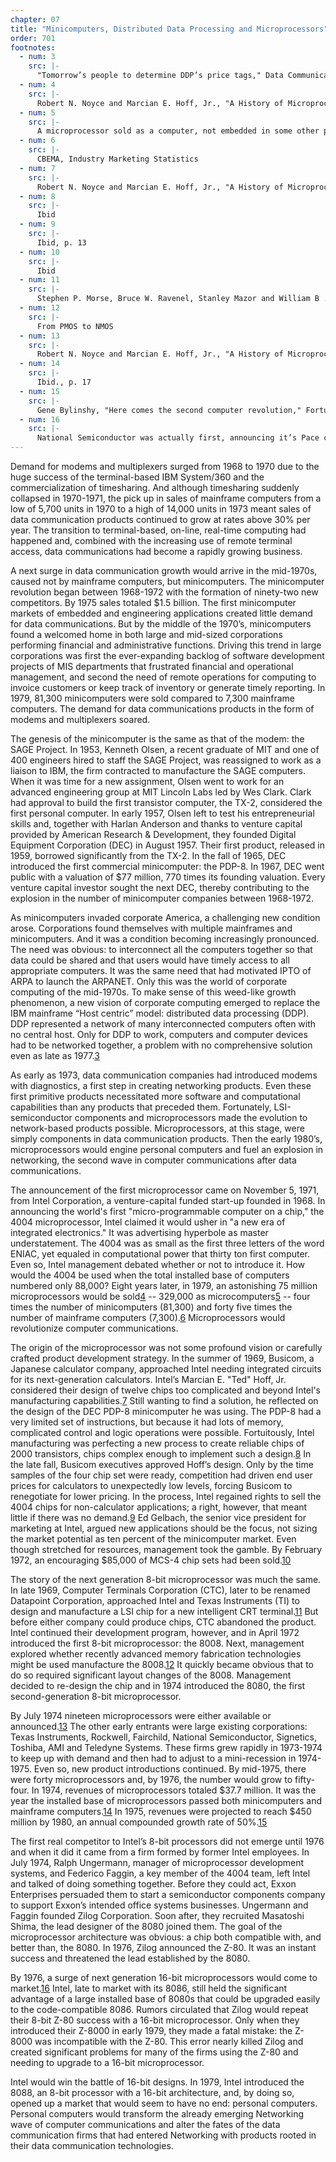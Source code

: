 ```yaml
---
chapter: 07
title: "Minicomputers, Distributed Data Processing and Microprocessors"
order: 701
footnotes:
  - num: 3
    src: |-
      "Tomorrow’s people to determine DDP’s price tags," Data Communications, Sept. 1977, p. 33
  - num: 4
    src: |- 
      Robert N. Noyce and Marcian E. Hoff, Jr., "A History of Microprocessor Development at Intel." IEEE Micro, Feb 1981, p. 8
  - num: 5
    src: |- 
      A microprocessor sold as a computer, not embedded in some other product, is a microcomputer
  - num: 6
    src: |-  
      CBEMA, Industry Marketing Statistics
  - num: 7
    src: |- 
      Robert N. Noyce and Marcian E. Hoff, Jr., "A History of Microprocessor Development at Intel." IEEE Micro, Feb 1981, p. 9
  - num: 8
    src: |- 
      Ibid
  - num: 9
    src: |- 
      Ibid, p. 13
  - num: 10
    src: |- 
      Ibid
  - num: 11
    src: |-  
      Stephen P. Morse, Bruce W. Ravenel, Stanley Mazor and William B . Pohlman. "Intel Microprocessors -- 8008 to 8086," Computer Magazine Oct 1980, p. 43
  - num: 12
    src: |- 
      From PMOS to NMOS
  - num: 13
    src: |- 
      Robert N. Noyce and Marcian E. Hoff, Jr., "A History of Microprocessor Development at Intel." IEEE Micro, Feb 1981, p. 14
  - num: 14
    src: |-  
      Ibid., p. 17
  - num: 15
    src: |- 
      Gene Bylinshy, "Here comes the second computer revolution," Fortune Nov 1975, p. 138
  - num: 16
    src: |- 
      National Semiconductor was actually first, announcing it’s Pace chip in 1974
---
```


Demand for modems and multiplexers surged from 1968 to 1970 due to the huge success of the terminal-based IBM System/360 and the commercialization of timesharing. And although timesharing suddenly collapsed in 1970-1971, the pick up in sales of mainframe computers from a low of 5,700 units in 1970 to a high of 14,000 units in 1973 meant sales of data communication products continued to grow at rates above 30% per year. The transition to terminal-based, on-line, real-time computing had happened and, combined with the increasing use of remote terminal access, data communications had become a rapidly growing business.

A next surge in data communication growth would arrive in the mid-1970s, caused not by mainframe computers, but minicomputers. The minicomputer revolution began between 1968-1972 with the formation of ninety-two new competitors. By 1975 sales totaled $1.5 billion. The first minicomputer markets of embedded and engineering applications created little demand for data communications. But by the middle of the 1970’s, minicomputers found a welcomed home in both large and mid-sized corporations performing financial and administrative functions. Driving this trend in large corporations was first the ever-expanding backlog of software development projects of MIS departments that frustrated financial and operational management, and second the need of remote operations for computing to invoice customers or keep track of inventory or generate timely reporting. In 1979, 81,300 minicomputers were sold compared to 7,300 mainframe computers. The demand for data communications products in the form of modems and multiplexers soared.

The genesis of the minicomputer is the same as that of the modem: the SAGE Project. In 1953, Kenneth Olsen, a recent graduate of MIT and one of 400 engineers hired to staff the SAGE Project, was reassigned to work as a liaison to IBM, the firm contracted to manufacture the SAGE computers. When it was time for a new assignment, Olsen went to work for an advanced engineering group at MIT Lincoln Labs led by Wes Clark. Clark had approval to build the first transistor computer, the TX-2, considered the first personal computer. In early 1957, Olsen left to test his entrepreneurial skills and, together with Harlan Anderson and thanks to venture capital provided by American Research & Development, they founded Digital Equipment Corporation (DEC) in August 1957. Their first product, released in 1959, borrowed significantly from the TX-2. In the fall of 1965, DEC introduced the first commercial minicomputer: the PDP-8. In 1967, DEC went public with a valuation of $77 million, 770 times its founding valuation. Every venture capital investor sought the next DEC, thereby contributing to the explosion in the number of minicomputer companies between 1968-1972.

As minicomputers invaded corporate America, a challenging new condition arose. Corporations found themselves with multiple mainframes and minicomputers. And it was a condition becoming increasingly pronounced. The need was obvious: to interconnect all the computers together so that data could be shared and that users would have timely access to all appropriate computers. It was the same need that had motivated IPTO of ARPA to launch the ARPANET. Only this was the world of corporate computing of the mid-1970s. To make sense of this weed-like growth phenomenon, a new vision of corporate computing emerged to replace the IBM mainframe “Host centric” model: distributed data processing (DDP). DDP represented a network of many interconnected computers often with no central host. Only for DDP to work, computers and computer devices had to be networked together, a problem with no comprehensive solution even as late as 1977.<a name="fnloc3" href="#fn3">3</a>

As early as 1973, data communication companies had introduced modems with diagnostics, a first step in creating networking products. Even these first primitive products necessitated more software and computational capabilities than any products that preceded them. Fortunately, LSI-semiconductor components and microprocessors made the evolution to network-based products possible. Microprocessors, at this stage, were simply components in data communication products. Then the early 1980’s, microprocessors would engine personal computers and fuel an explosion in networking, the second wave in computer communications after data communications.

The announcement of the first microprocessor came on November 5, 1971, from Intel Corporation, a venture-capital funded start-up founded in 1968. In announcing the world's first "micro-programmable computer on a chip," the 4004 microprocessor, Intel claimed it would usher in "a new era of integrated electronics." It was advertising hyperbole as master understatement. The 4004 was as small as the first three letters of the word ENIAC, yet equaled in computational power that thirty ton first computer. Even so, Intel management debated whether or not to introduce it. How would the 4004 be used when the total installed base of computers numbered only 88,000? Eight years later, in 1979, an astonishing 75 million microprocessors would be sold<a name="fnloc4" href="#fn4">4</a> -- 329,000 as microcomputers<a name="fnloc5" href="#fn5">5</a> -- four times the number of minicomputers (81,300) and forty five times the number of mainframe computers (7,300).<a name="fnloc6" href="#fn6">6</a> Microprocessors would revolutionize computer communications.

The origin of the microprocessor was not some profound vision or carefully crafted product development strategy. In the summer of 1969, Busicom, a Japanese calculator company, approached Intel needing integrated circuits for its next-generation calculators. Intel’s Marcian E. "Ted" Hoff, Jr. considered their design of twelve chips too complicated and beyond Intel's manufacturing capabilities.<a name="fnloc7" href="#fn7">7</a>  Still wanting to find a solution, he reflected on the design of the DEC PDP-8 minicomputer he was using. The PDP-8 had a very limited set of instructions, but because it had lots of memory, complicated control and logic operations were possible. Fortuitously, Intel manufacturing was perfecting a new process to create reliable chips of 2000 transistors, chips complex enough to implement such a design.<a name="fnloc8" href="#fn8">8</a>  In the late fall, Busicom executives approved Hoff’s design. Only by the time samples of the four chip set were ready, competition had driven end user prices for calculators to unexpectedly low levels, forcing Busicom to renegotiate for lower pricing. In the process, Intel regained rights to sell the 4004 chips for non-calculator applications; a right, however, that meant little if there was no demand.<a name="fnloc9" href="#fn9">9</a>  Ed Gelbach, the senior vice president for marketing at Intel, argued new applications should be the focus, not sizing the market potential as ten percent of the minicomputer market. Even though stretched for resources, management took the gamble. By February 1972, an encouraging $85,000 of MCS-4 chip sets had been sold.<a name="fnloc10" href="#fn10">10</a>

The story of the next generation 8-bit microprocessor was much the same. In late 1969, Computer Terminals Corporation (CTC), later to be renamed Datapoint Corporation, approached Intel and Texas Instruments (TI) to design and manufacture a LSI chip for a new intelligent CRT terminal.<a name="fnloc11" href="#fn11">11</a>  But before either company could produce chips, CTC abandoned the product. Intel continued their development program, however, and in April 1972 introduced the first 8-bit microprocessor: the 8008. Next, management explored whether recently advanced memory fabrication technologies might be used manufacture the 8008.<a name="fnloc12" href="#fn12">12</a>  It quickly became obvious that to do so required significant layout changes of the 8008. Management decided to re-design the chip and in 1974 introduced the 8080, the first second-generation 8-bit microprocessor.

By July 1974 nineteen microprocessors were either available or announced.<a name="fnloc13" href="#fn13">13</a>  The other early entrants were large existing corporations: Texas Instruments, Rockwell, Fairchild, National Semiconductor, Signetics, Toshiba, AMI and Teledyne Systems. These firms grew rapidly in 1973-1974 to keep up with demand and then had to adjust to a mini-recession in 1974-1975. Even so, new product introductions continued. By mid-1975, there were forty microprocessors and, by 1976, the number would grow to fifty-four. In 1974, revenues of microprocessors totaled $37.7 million. It was the year the installed base of microprocessors passed both minicomputers and mainframe computers.<a name="fnloc14" href="#fn14">14</a>  In 1975, revenues were projected to reach $450 million by 1980, an annual compounded growth rate of 50%.<a name="fnloc15" href="#fn15">15</a>

The first real competitor to Intel’s 8-bit processors did not emerge until 1976 and when it did it came from a firm formed by former Intel employees. In July 1974, Ralph Ungermann, manager of microprocessor development systems, and Federico Faggin, a key member of the 4004 team, left Intel and talked of doing something together. Before they could act, Exxon Enterprises persuaded them to start a semiconductor components company to support Exxon’s intended office systems businesses. Ungermann and Faggin founded Zilog Corporation. Soon after, they recruited Masatoshi Shima, the lead designer of the 8080 joined them. The goal of the microprocessor architecture was obvious: a chip both compatible with, and better than, the 8080. In 1976, Zilog announced the Z-80. It was an instant success and threatened the lead established by the 8080.

By 1976, a surge of next generation 16-bit microprocessors would come to market.<a name="fnloc16" href="#fn16">16</a>  Intel, late to market with its 8086, still held the significant advantage of a large installed base of 8080s that could be upgraded easily to the code-compatible 8086. Rumors circulated that Zilog would repeat their 8-bit Z-80 success with a 16-bit microprocessor. Only when they introduced their Z-8000 in early 1979, they made a fatal mistake: the Z-8000 was incompatible with the Z-80. This error nearly killed Zilog and created significant problems for many of the firms using the Z-80 and needing to upgrade to a 16-bit microprocessor.

Intel would win the battle of 16-bit designs. In 1979, Intel introduced the 8088, an 8-bit processor with a 16-bit architecture, and, by doing so, opened up a market that would seem to have no end: personal computers. Personal computers would transform the already emerging Networking wave of computer communications and alter the fates of the data communication firms that had entered Networking with products rooted in their data communication technologies.
